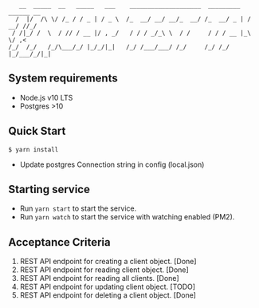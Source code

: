 ```
   __  _____  __   _____   ___    ____________________  _________   ______ __
  /  |/  /\ \/ /_ / / _ | / _ \  /_  __/ __/ __/_  __/ /_  __/ _ | / __/ //_/
 / /|_/ /  \  / // / __ |/ , _/   / / / _/_\ \  / /     / / / __ |_\ \/ ,<   
/_/  /_/   /_/\___/_/ |_/_/|_|   /_/ /___/___/ /_/     /_/ /_/ |_/___/_/|_|  
```

System requirements
------------------

* Node.js v10 LTS
* Postgres >10

Quick Start
------------------

```
$ yarn install
```
* Update postgres Connection string in config (local.json)


Starting service
------------------

* Run `yarn start` to start the service.
* Run `yarn watch` to start the service with watching enabled (PM2).

Acceptance Criteria
--------------------
1. REST API endpoint for creating a client object. [Done]
2. REST API endpoint for reading client object. [Done]
3. REST API endpoint for reading all clients. [Done]
4. REST API endpoint for updating client object. [TODO]
5. REST API endpoint for deleting a client object. [Done]